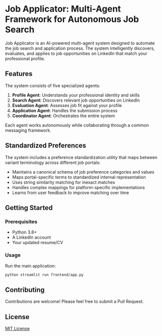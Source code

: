 # Job Applicator: Multi-Agent Framework for Autonomous Job Search

Job Applicator is an AI-powered multi-agent system designed to automate the job search and application process. The system intelligently discovers, evaluates, and applies to job opportunities on LinkedIn that match your professional profile.

## Features

The system consists of five specialized agents:

1. **Profile Agent**: Understands your professional identity and skills
2. **Search Agent**: Discovers relevant job opportunities on LinkedIn
3. **Evaluation Agent**: Assesses job fit against your profile
4. **Application Agent**: Handles the submission process
5. **Coordinator Agent**: Orchestrates the entire system

Each agent works autonomously while collaborating through a common messaging framework.

## Standardized Preferences

The system includes a preference standardization utility that maps between variant terminology across different job portals:

- Maintains a canonical schema of job preference categories and values
- Maps portal-specific terms to standardized internal representation
- Uses string similarity matching for inexact matches
- Handles complex mappings for platform-specific implementations
- Learns from user feedback to improve matching over time

## Getting Started

### Prerequisites
- Python 3.8+
- A LinkedIn account
- Your updated resume/CV

### Usage
Run the main application:
```bash
python streamlit run frontend/app.py
```

## Contributing
Contributions are welcome! Please feel free to submit a Pull Request.

## License
[MIT License](LICENSE)